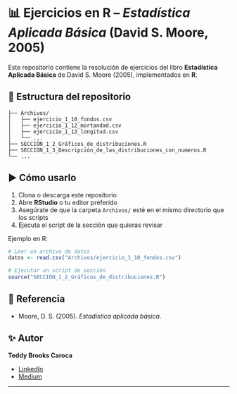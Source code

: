 # 📊 Ejercicios en R – *Estadística Aplicada Básica* (David S. Moore, 2005)

Este repositorio contiene la resolución de ejercicios del libro **Estadística Aplicada Básica** de David S. Moore (2005), implementados en **R**.

## 📂 Estructura del repositorio

```
├── Archivos/
│   ├── ejercicio_1_10_fondos.csv
│   ├── ejercicio_1_12_mortandad.csv
│   ├── ejercicio_1_13_longitud.csv
│   └── ...
├── SECCIÓN_1_2_Gráficos_de_distribuciones.R
├── SECCIÓN_1_3_Descripción_de_las_distribuciones_con_numeros.R
└── ...
```

## ▶️ Cómo usarlo

1. Clona o descarga este repositorio
2. Abre **RStudio** o tu editor preferido
3. Asegúrate de que la carpeta `Archivos/` esté en el mismo directorio que los scripts
4. Ejecuta el script de la sección que quieras revisar

Ejemplo en R:

```R
# Leer un archivo de datos
datos <- read.csv("Archivos/ejercicio_1_10_fondos.csv")

# Ejecutar un script de sección
source("SECCIÓN_1_2_Gráficos_de_distribuciones.R")
```

## 📖 Referencia

- Moore, D. S. (2005). *Estadística aplicada básica*.

## ✨ Autor

**Teddy Brooks Caroca**

- [LinkedIn](https://www.linkedin.com/in/teddy-brooks-caroca/)
- [Medium](https://medium.com/@brooks.teddy)

---



